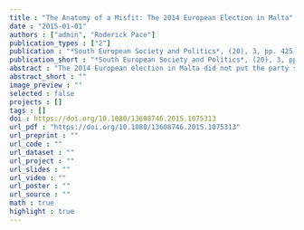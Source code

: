 ```yaml
---
title : "The Anatomy of a Misfit: The 2014 European Election in Malta"
date : "2015-01-01"
authors : ["admin", "Roderick Pace"]
publication_types : ["2"]
publication : "*South European Society and Politics*, (20), 3, pp. 425--444"
publication_short : "*South European Society and Politics*, (20), 3, pp. 425--444"
abstract : "The 2014 European election in Malta did not put the party system under stress, and in many ways resembled past elections. The two parties that have dominated Maltese politics since independence shared the seats equally between them. Once again, the ‘third’, green party failed to obtain parliamentary representation, as did the far-right party despite doubling its votes. The good fit with the second-order election model marked Malta as Southern Europe's misfit. While the comparatively weak impact of the economic crisis was a contributory factor, a combination of institutional, cultural-historical and contextual factors provide a more accurate explanation. Political institutions are particularly relevant because they reinforce the perfect two-party system – the key to Malta's political stability – and shield it from the challenge of outsiders."
abstract_short : ""
image_preview : ""
selected : false
projects : []
tags : []
doi : https://doi.org/10.1080/13608746.2015.1075313
url_pdf : "https://doi.org/10.1080/13608746.2015.1075313"
url_preprint : ""
url_code : ""
url_dataset : ""
url_project : ""
url_slides : ""
url_video : ""
url_poster : ""
url_source : ""
math : true
highlight : true
---
```

